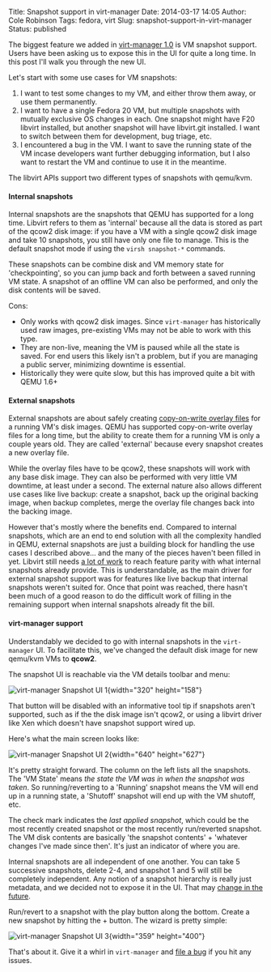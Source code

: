 Title: Snapshot support in virt-manager
Date: 2014-03-17 14:05
Author: Cole Robinson
Tags: fedora, virt
Slug: snapshot-support-in-virt-manager
Status: published


The biggest feature we added in [virt-manager 1.0](https://blog.wikichoon.com/2014/02/virt-manager-100-released.html) is VM snapshot support. Users have been asking us to expose this in the UI for quite a long time. In this post I'll walk you through the new UI.

Let's start with some use cases for VM snapshots:

1.  I want to test some changes to my VM, and either throw them away, or use them permanently.
2.  I want to have a single Fedora 20 VM, but multiple snapshots with mutually exclusive OS changes in each. One snapshot might have F20 libvirt installed, but another snapshot will have libvirt.git installed. I want to switch between them for development, bug triage, etc.
3.  I encountered a bug in the VM. I want to save the running state of the VM incase developers want further debugging information, but I also want to restart the VM and continue to use it in the meantime.

The libvirt APIs support two different types of snapshots with qemu/kvm.


#### Internal snapshots


Internal snapshots are the snapshots that QEMU has supported for a long time. Libvirt refers to them as 'internal' because all the data is stored as part of the qcow2 disk image: if you have a VM with a single qcow2 disk image and take 10 snapshots, you still have only one file to manage. This is the default snapshot mode if using the `virsh snapshot-*` commands.

These snapshots can be combine disk and VM memory state for 'checkpointing', so you can jump back and forth between a saved running VM state. A snapshot of an offline VM can also be performed, and only the disk contents will be saved.

Cons:

-   Only works with qcow2 disk images. Since `virt-manager` has historically used raw images, pre-existing VMs may not be able to work with this type.
-   They are non-live, meaning the VM is paused while all the state is saved. For end users this likely isn't a problem, but if you are managing a public server, minimizing downtime is essential.
-   Historically they were quite slow, but this has improved quite a bit with QEMU 1.6+



#### External snapshots


External snapshots are about safely creating [copy-on-write overlay files](https://wiki.qemu.org/Documentation/CreateSnapshot) for a running VM's disk images. QEMU has supported copy-on-write overlay files for a long time, but the ability to create them for a running VM is only a couple years old. They are called 'external' because every snapshot creates a new overlay file.

While the overlay files have to be qcow2, these snapshots will work with any base disk image. They can also be performed with very little VM downtime, at least under a second. The external nature also allows different use cases like live backup: create a snapshot, back up the original backing image, when backup completes, merge the overlay file changes back into the backing image.

However that's mostly where the benefits end. Compared to internal snapshots, which are an end to end solution with all the complexity handled in QEMU, external snapshots are just a building block for handling the use cases I described above... and the many of the pieces haven't been filled in yet. Libvirt still needs [a lot of work](https://wiki.libvirt.org/page/I_created_an_external_snapshot,_but_libvirt_won%27t_let_me_delete_or_revert_to_it) to reach feature parity with what internal snapshots already provide. This is understandable, as the main driver for external snapshot support was for features like live backup that internal snapshots weren't suited for. Once that point was reached, there hasn't been much of a good reason to do the difficult work of filling in the remaining support when internal snapshots already fit the bill.


#### virt-manager support


Understandably we decided to go with internal snapshots in the `virt-manager` UI. To facilitate this, we've changed the default disk image for new qemu/kvm VMs to **qcow2**.

The snapshot UI is reachable via the VM details toolbar and menu:


![virt-manager Snapshot UI 1]({static}/images/013-snapshot-support-in-virt-manager-1.png){width="320" height="158"}


That button will be disabled with an informative tool tip if snapshots aren't supported, such as if the the disk image isn't qcow2, or using a libvirt driver like Xen which doesn't have snapshot support wired up.

Here's what the main screen looks like:


![virt-manager Snapshot UI 2]({static}/images/013-snapshot-support-in-virt-manager-2.png){width="640" height="627"}


It's pretty straight forward. The column on the left lists all the snapshots. The 'VM State' means *the state the VM was in when the snapshot was taken*. So running/reverting to a 'Running' snapshot means the VM will end up in a running state, a 'Shutoff' snapshot will end up with the VM shutoff, etc.

The check mark indicates the *last applied snapshot*, which could be the most recently created snapshot or the most recently run/reverted snapshot. The VM disk contents are basically 'the snapshot contents' + 'whatever changes I've made since then'. It's just an indicator of where you are.

Internal snapshots are all independent of one another. You can take 5 successive snapshots, delete 2-4, and snapshot 1 and 5 will still be completely independent. Any notion of a snapshot hierarchy is really just metadata, and we decided not to expose it in the UI. That may [change in the future](https://bugzilla.redhat.com/show_bug.cgi?id=1065077).

Run/revert to a snapshot with the play button along the bottom. Create a new snapshot by hitting the + button. The wizard is pretty simple:


![virt-manager Snapshot UI 3]({static}/images/013-snapshot-support-in-virt-manager-3.png){width="359" height="400"}


That's about it. Give it a whirl in `virt-manager` and [file a bug](https://virt-manager.org/bugs/) if you hit any issues.
